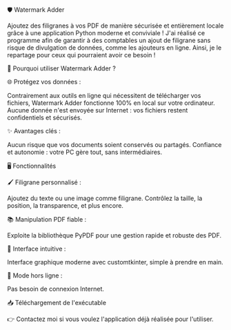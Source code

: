 🛡️ Watermark Adder

Ajoutez des filigranes à vos PDF de manière sécurisée et entièrement locale grâce à une application Python moderne et conviviale !
J'ai réalisé ce programme afin de garantir à des comptables un ajout de filigrane sans risque de divulgation de données, comme les ajouteurs en ligne. Ainsi, je le repartage pour ceux qui pourraient avoir ce besoin !



🚀 Pourquoi utiliser Watermark Adder ?

🌐 Protégez vos données :

Contrairement aux outils en ligne qui nécessitent de télécharger vos fichiers, Watermark Adder fonctionne 100% en local sur votre ordinateur.
Aucune donnée n'est envoyée sur Internet : vos fichiers restent confidentiels et sécurisés.

✨ Avantages clés :

Aucun risque que vos documents soient conservés ou partagés.
Confiance et autonomie : votre PC gère tout, sans intermédiaires.



🖥️ Fonctionnalités

🖌️ Filigrane personnalisé :

Ajoutez du texte ou une image comme filigrane.
Contrôlez la taille, la position, la transparence, et plus encore.

📚 Manipulation PDF fiable :

Exploite la bibliothèque PyPDF pour une gestion rapide et robuste des PDF.

🎨 Interface intuitive :

Interface graphique moderne avec customtkinter, simple à prendre en main.

💾 Mode hors ligne :

Pas besoin de connexion Internet.



📥 Téléchargement de l'exécutable

👉 Contactez moi si vous voulez l'application déjà réalisée pour l'utiliser.
